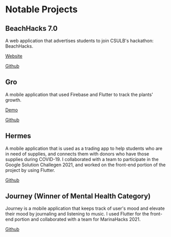 # Notable Projects

## BeachHacks 7.0
A web application that advertises students to join CSULB's hackathon: BeachHacks. 

[Website](https://beachhacks.com/)

[Github](https://github.com/BeachHacks/BeachHacks-Website-2023)

## Gro
A mobile application that used Firebase and Flutter to track the plants' growth.

[Demo](https://devpost.com/software/gro-17ds9o)

[Github](https://github.com/lyds214/Gro)

## Hermes
A mobile application that is used as a trading app to help students who are in need of supplies, and connects them with donors who have those supplies during COVID-19. I collaborated with a team to participate in the Google Solution Challegen 2021, and worked on the front-end portion of the project by using Flutter.

[Github](https://github.com/lyds214/Hermes)

## Journey (Winner of Mental Health Category)
Journey is a mobile application that keeps track of user's mood and elevate their mood by journaling and listening to music. I used Flutter for the front-end portion and collaborated with a team for MarinaHacks 2021.

[Github](https://github.com/lyds214/Journey)
